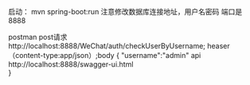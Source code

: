  启动： mvn spring-boot:run
 注意修改数据库连接地址，用户名密码
 端口是8888

 postman post请求 http://localhost:8888/WeChat/auth/checkUserByUsername; heaser（content-type:app/json）;body {
                                                                                                          	"username":"admin"
 api http://localhost:8888/swagger-ui.html                                                                                          	
                                                                                                          }
